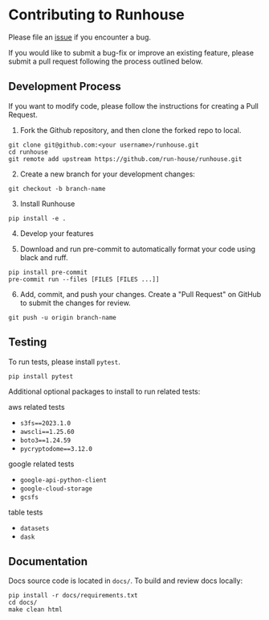 # Contributing to Runhouse
Please file an [issue](https://github.com/run-house/runhouse/issues) if you encounter a bug.

If you would like to submit a bug-fix or improve an existing feature, please submit a pull request following the
process outlined below.

## Development Process
If you want to modify code, please follow the instructions for creating a Pull Request.

1. Fork the Github repository, and then clone the forked repo to local.
```
git clone git@github.com:<your username>/runhouse.git
cd runhouse
git remote add upstream https://github.com/run-house/runhouse.git
```

2. Create a new branch for your development changes:
```
git checkout -b branch-name
```

3. Install Runhouse
```
pip install -e .
```

4. Develop your features

5. Download and run pre-commit to automatically format your code using black and ruff.

```
pip install pre-commit
pre-commit run --files [FILES [FILES ...]]
```

6. Add, commit, and push your changes. Create a "Pull Request" on GitHub to submit the changes for review.

```
git push -u origin branch-name
```

## Testing

To run tests, please install `pytest`.
```
pip install pytest
```

Additional optional packages to install to run related tests:

aws related tests
* `s3fs==2023.1.0`
* `awscli==1.25.60`
* `boto3==1.24.59`
* `pycryptodome==3.12.0`

google related tests
* `google-api-python-client`
* `google-cloud-storage`
* `gcsfs`

table tests
* `datasets`
* `dask`

## Documentation
Docs source code is located in `docs/`. To build and review docs locally:

```
pip install -r docs/requirements.txt
cd docs/
make clean html
```
